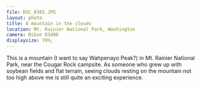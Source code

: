 ```yaml
---
file: DSC_0365.JPG
layout: photo
title: A mountain in the clouds
location: Mt. Rainier National Park, Washington
camera: Nikon D3400
displaysize: 70%;
---
```


This is a mountain (I want to say Wahpenayo Peak?) in Mt. Rainier National
Park, near the Cougar Rock campsite. As someone who grew up with soybean fields
and flat terrain, seeing clouds resting on the mountain not too high above
me is still quite an exciting experience.
